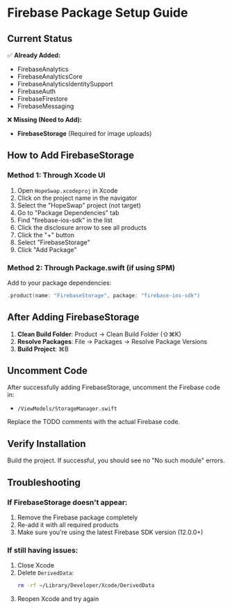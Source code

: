 # Firebase Package Setup Guide

## Current Status
✅ **Already Added:**
- FirebaseAnalytics
- FirebaseAnalyticsCore
- FirebaseAnalyticsIdentitySupport
- FirebaseAuth
- FirebaseFirestore
- FirebaseMessaging

❌ **Missing (Need to Add):**
- **FirebaseStorage** (Required for image uploads)

## How to Add FirebaseStorage

### Method 1: Through Xcode UI
1. Open `HopeSwap.xcodeproj` in Xcode
2. Click on the project name in the navigator
3. Select the "HopeSwap" project (not target)
4. Go to "Package Dependencies" tab
5. Find "firebase-ios-sdk" in the list
6. Click the disclosure arrow to see all products
7. Click the "+" button
8. Select "FirebaseStorage"
9. Click "Add Package"

### Method 2: Through Package.swift (if using SPM)
Add to your package dependencies:
```swift
.product(name: "FirebaseStorage", package: "firebase-ios-sdk")
```

## After Adding FirebaseStorage

1. **Clean Build Folder**: Product → Clean Build Folder (⇧⌘K)
2. **Resolve Packages**: File → Packages → Resolve Package Versions
3. **Build Project**: ⌘B

## Uncomment Code
After successfully adding FirebaseStorage, uncomment the Firebase code in:
- `/ViewModels/StorageManager.swift`

Replace the TODO comments with the actual Firebase code.

## Verify Installation
Build the project. If successful, you should see no "No such module" errors.

## Troubleshooting

### If FirebaseStorage doesn't appear:
1. Remove the Firebase package completely
2. Re-add it with all required products
3. Make sure you're using the latest Firebase SDK version (12.0.0+)

### If still having issues:
1. Close Xcode
2. Delete `DerivedData`:
   ```bash
   rm -rf ~/Library/Developer/Xcode/DerivedData
   ```
3. Reopen Xcode and try again